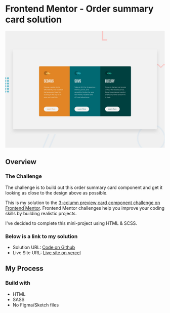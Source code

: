 # Frontend Mentor - Order summary card solution

![My solution for this challenge](./design/desktop-preview.jpg)

## Overview

### The Challenge
The challenge is to build out this order summary card component and get it looking as close to the design above as possible.

This is my solution to the [3-column preview card component challenge on Frontend Mentor](https://www.frontendmentor.io/challenges/3column-preview-card-component-pH92eAR2-). Frontend Mentor challenges help you improve your coding skills by building realistic projects.

I've decided to complete this mini-project using HTML & SCSS.

### Below is a link to my solution

- Solution URL: [Code on Github](https://github.com/jasonkwm/3-column-preview-card-component-main)
- Live Site URL: [Live site on vercel](https://3-column-preview-card-component-main-sand.vercel.app/)

## My Process

### Build with
- HTML 
- SASS
- No Figma/Sketch files
